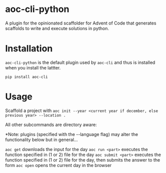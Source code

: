 # aoc-cli-python

A plugin for the opinionated scaffolder for Advent of Code that generates scaffolds to write and execute solutions in python.

# Installation

`aoc-cli-python` is the default plugin used by `aoc-cli` and thus is installed when you install the lattter.

`pip install aoc-cli`

# Usage

Scaffold a project with
`aoc init --year <current year if december, else previous year> --location .`

All other subcommands are directory aware:

\*Note: plugins (specified with the --language flag) may alter the functionality below but in general...

`aoc get` downloads the input for the day
`aoc run <part>` executes the function specified in <part> (1 or 2) file for the day
`aoc submit <part>` executes the function specified in <part> (1 or 2) file for the day, then submits the answer to the form
`aoc open` opens the current day in the browser

